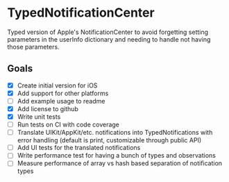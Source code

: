 # TypedNotificationCenter
Typed version of Apple's NotificationCenter to avoid forgetting setting parameters in the userInfo dictionary and needing to handle not having those parameters.

## Goals
- [x] Create initial version for iOS
- [x] Add support for other platforms
- [ ] Add example usage to readme
- [x] Add license to github
- [x] Write unit tests
- [ ] Run tests on CI with code coverage
- [ ] Translate UIKit/AppKit/etc. notifications into TypedNotifications with error handling (default is print, customizable through public API)
- [ ] Add UI tests for the translated notifications
- [ ] Write performance test for having a bunch of types and observations
- [ ] Measure performance of array vs hash based separation of notification types
